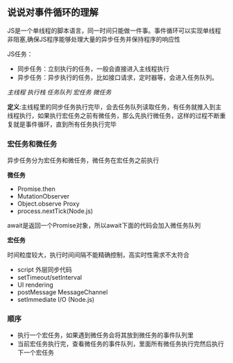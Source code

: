 ## 说说对事件循环的理解
JS是一个单线程的脚本语言，同一时间只能做一件事。事件循环可以实现单线程非阻塞,确保JS程序能够处理大量的异步任务并保持程序的响应性

JS任务：
- 同步任务：立刻执行的任务，一般会直接进入主线程执行
- 异步任务：异步执行的任务，比如接口请求，定时器等，会进入任务队列。

*主线程 执行栈 任务队列  宏任务 微任务*

**定义**:主线程里的同步任务执行完毕，会去任务队列读取任务，有任务就推入到主线程执行，如果执行宏任务之前有微任务，那么先执行微任务，这样的过程不断重复就是事件循环，直到所有任务执行完毕

### 宏任务和微任务
异步任务分为宏任务和微任务，微任务在宏任务之前执行

**微任务**
- Promise.then
- MutationObserver
- Object.observe Proxy
- process.nextTick(Node.js)

await是返回一个Promise对象，所以await下面的代码会加入微任务队列

**宏任务**

时间粒度较大，执行时间间隔不能精确控制，高实时性需求不太符合
- script 外层同步代码
- setTimeout/setInterval
- UI rendering
- postMessage MessageChannel
- setImmediate I/O (Node.js)

### 顺序
- 执行一个宏任务，如果遇到微任务会将其放到微任务的事件队列里
- 当前宏任务执行完，查看微任务的事件队列，里面所有微任务执行完然后执行下一个宏任务